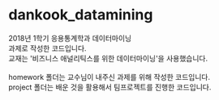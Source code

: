# dankook_datamining
2018년 1학기 응용통계학과 데이터마이닝<br/>
과제로 작성한 코드입니다.<br/>
교재는 '비즈니스 애널리틱스를 위한 데이터마이닝'을 사용했습니다.<br/>
<br/>
homework 폴더는 교수님이 내주신 과제를 위해 작성한 코드입니다.<br/>
project 폴더는 배운 것을 활용해서 팀프로젝트를 진행한 코드입니다.<br/>
<br/>
